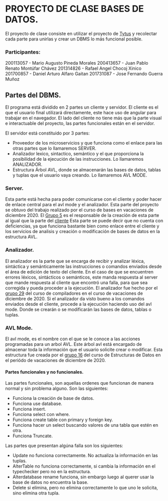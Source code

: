 # PROYECTO DE CLASE BASES DE DATOS.

El proyecto de clase consiste en utilizar el proyecto de [Tytus](https://github.com/tytusdb/tytus) y recolectar cada parte para unirlas y crear un DBMS lo más funcional posible.

### Participantes:
200113057   -   Mario Augusto Pineda Morales
200413657   -   Juan Pablo Renato Montúfar Chávez
201314826   -   Rafael Angel Chocoj Xinico
201700857   -   Daniel Arturo Alfaro Gaitan
201731087   -   Jose Fernando Guerra Muñoz

## Partes del DBMS.
El programa está dividido en 2 partes un cliente y servidor. El cliente es el que el usuario final utilizará directamente, este hace uso de angular para trabajar en el navegador.
El lado del cliente no tiene más que la parte visual e interactuable del proyecto, las partes funcionales están en el servidor.

El servidor está constituido por 3 partes:
* Proveedor de los microservicios y que funciona como el enlace para las otras partes que lo llamaremos SERVER.
* Analizador lexico, sintactico, semántico y el que proporciona la posibilidad de la ejecución de las instrucciones. Lo llamaremos ANALIZADOR.
* Estructura Árbol AVL, donde se almacenarán las bases de datos, tablas y tuplas que el usuario vaya creando. Lo llamaremos AVL MODE.

### Server.
Esta parte está hecha para poder comunicarse con el cliente y poder hacer de enlace central para el avl mode y el analizador. Esta parte del proyecto se obtuvo del trabajo realizado por el curso de bases en vacaciones de diciembre 2020. El [Grupo 5](https://github.com/tytusdb/tytus/tree/main/server/fase2/team05) es el responsable de la creación de esta parte al igual que la parte del [cliente](https://github.com/tytusdb/tytus/tree/main/client/fase2/team05)
Esta parte se puede decir que no cuenta con deficiencias, ya que funciona bastante bien como enlace entre el cliente y los servicios de analisis y creación o modificación de bases de datos en la estructura AVL.

### Analizador.
El analizador es la parte que se encarga de recibir y analizar léxica, sintáctica y semánticamente las instrucciones o comandos enviados desde el área de edición de texto del cliente. En el caso de que se encuentren errores léxicos, sintácticos o semánticos, este manda respuesta al server que mande respuesta al cliente que encontró una falla, para que sea corregida y pueda proceder a la ejecución.
El analizador fue hecho por el [grupo 29](https://github.com/tytusdb/tytus/tree/main/parser/team29) del curso de compiladores en el curso de vacaciones de diciembre de 2020.
Si el analizador da visto bueno a los comandos enviados desde el cliente, procede a la ejecución haciendo uso del avl mode. Donde se crearán o se modificarán las bases de datos, tablas o tuplas.

### AVL Mode.
El avl mode, es el nombre con el que se le conoce a las acciones programadas para un arbol AVL. Este árbol avl está encargado de almacenar toda la información que el usuario solicite crear o modificar. Esta estructura fue creada por el [grupo 16](https://github.com/tytusdb/tytus/tree/main/storage/team16) del curso de Estructuras de Datos en el periódo de vacaciones de diciembre de 2020.

#### Partes funcionales y no funcionales.
Las partes funcionales, son aquellas ordenes que funcionan de manera normal y sin problema alguno. Son las siguientes:
* Funciona la creación de base de datos.
* Funciona use database.
* Funciona insert.
* Funciona select con where.
* Funciona create table con primary y foreign key.
* Funciona hacer un select buscando valores de una tabla que estén en otra.
* Funciona Truncate.

Las partes que presentan algúna falla son los siguientes:
* Update no funciona correctamente. No actualiza la información en las tuplas.
* AlterTable no funciona correctamente, si cambia la información en el typechecker pero no en la estructura.
* Alterdatabase rename funciona, sin embargo luego al querer usar la base de datos no encuentra la base.
* Delete si elimina, pero no elimina correctamente lo que uno le solicita, sino elimina otra tupla.
